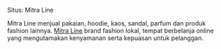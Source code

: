 Situs: Mitra Line

Mitra Line menjual pakaian, hoodie, kaos, sandal, parfum dan produk fashion lainnya. <a href="https://www.mitraline.id" rel="dofollow">Mitra Line</a>
brand fashion lokal, tempat berbelanja online yang mengutamakan kenyamanan serta kepuasan untuk pelanggan.
<!---
Mitra-Line/Mitra-Line is a ✨ special ✨ repository because its `README.md` (this file) appears on your GitHub profile.
You can click the Preview link to take a look at your changes.
--->
